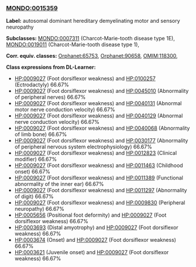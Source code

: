 
### [MONDO:0015359](http://purl.obolibrary.org/obo/MONDO_0015359)
**Label:** autosomal dominant hereditary demyelinating motor and sensory neuropathy

**Subclasses:** [MONDO:0007311](http://purl.obolibrary.org/obo/MONDO_0007311) (Charcot-Marie-tooth disease type 1E), [MONDO:0019011](http://purl.obolibrary.org/obo/MONDO_0019011) (Charcot-Marie-tooth disease type 1), 

**Corr. equiv. classes:** [Orphanet:65753](http://www.orpha.net/ORDO/Orphanet_65753), [Orphanet:90658](http://www.orpha.net/ORDO/Orphanet_90658), [OMIM:118300](http://purl.obolibrary.org/obo/OMIM_118300), 

**Class expressions from DL-Learner:**

- [HP:0009027](http://purl.obolibrary.org/obo/HP_0009027) (Foot dorsiflexor weakness) and [HP:0100257](http://purl.obolibrary.org/obo/HP_0100257) (Ectrodactyly) 66.67%
- [HP:0009027](http://purl.obolibrary.org/obo/HP_0009027) (Foot dorsiflexor weakness) and [HP:0045010](http://purl.obolibrary.org/obo/HP_0045010) (Abnormality of peripheral nerves) 66.67%
- [HP:0009027](http://purl.obolibrary.org/obo/HP_0009027) (Foot dorsiflexor weakness) and [HP:0040131](http://purl.obolibrary.org/obo/HP_0040131) (Abnormal motor nerve conduction velocity) 66.67%
- [HP:0009027](http://purl.obolibrary.org/obo/HP_0009027) (Foot dorsiflexor weakness) and [HP:0040129](http://purl.obolibrary.org/obo/HP_0040129) (Abnormal nerve conduction velocity) 66.67%
- [HP:0009027](http://purl.obolibrary.org/obo/HP_0009027) (Foot dorsiflexor weakness) and [HP:0040068](http://purl.obolibrary.org/obo/HP_0040068) (Abnormality of limb bone) 66.67%
- [HP:0009027](http://purl.obolibrary.org/obo/HP_0009027) (Foot dorsiflexor weakness) and [HP:0030177](http://purl.obolibrary.org/obo/HP_0030177) (Abnormality of peripheral nervous system electrophysiology) 66.67%
- [HP:0009027](http://purl.obolibrary.org/obo/HP_0009027) (Foot dorsiflexor weakness) and [HP:0012823](http://purl.obolibrary.org/obo/HP_0012823) (Clinical modifier) 66.67%
- [HP:0009027](http://purl.obolibrary.org/obo/HP_0009027) (Foot dorsiflexor weakness) and [HP:0011463](http://purl.obolibrary.org/obo/HP_0011463) (Childhood onset) 66.67%
- [HP:0009027](http://purl.obolibrary.org/obo/HP_0009027) (Foot dorsiflexor weakness) and [HP:0011389](http://purl.obolibrary.org/obo/HP_0011389) (Functional abnormality of the inner ear) 66.67%
- [HP:0009027](http://purl.obolibrary.org/obo/HP_0009027) (Foot dorsiflexor weakness) and [HP:0011297](http://purl.obolibrary.org/obo/HP_0011297) (Abnormality of digit) 66.67%
- [HP:0009027](http://purl.obolibrary.org/obo/HP_0009027) (Foot dorsiflexor weakness) and [HP:0009830](http://purl.obolibrary.org/obo/HP_0009830) (Peripheral neuropathy) 66.67%
- [HP:0005656](http://purl.obolibrary.org/obo/HP_0005656) (Positional foot deformity) and [HP:0009027](http://purl.obolibrary.org/obo/HP_0009027) (Foot dorsiflexor weakness) 66.67%
- [HP:0003693](http://purl.obolibrary.org/obo/HP_0003693) (Distal amyotrophy) and [HP:0009027](http://purl.obolibrary.org/obo/HP_0009027) (Foot dorsiflexor weakness) 66.67%
- [HP:0003674](http://purl.obolibrary.org/obo/HP_0003674) (Onset) and [HP:0009027](http://purl.obolibrary.org/obo/HP_0009027) (Foot dorsiflexor weakness) 66.67%
- [HP:0003621](http://purl.obolibrary.org/obo/HP_0003621) (Juvenile onset) and [HP:0009027](http://purl.obolibrary.org/obo/HP_0009027) (Foot dorsiflexor weakness) 66.67%


